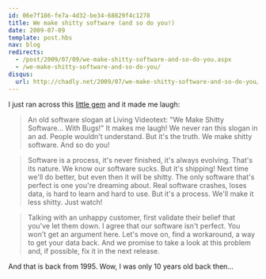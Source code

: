 ```yaml
---
id: 06e7f186-fe7a-4d32-be34-68829f4c1278
title: We make shitty software (and so do you!)
date: 2009-07-09
template: post.hbs
nav: blog
redirects:
  - /post/2009/07/09/we-make-shitty-software-and-so-do-you.aspx
  - /we-make-shitty-software-and-so-do-you/
disqus:
  url: http://chadly.net/2009/07/we-make-shitty-software-and-so-do-you/
---
```


I just ran across this [little gem](http://davenet.scripting.com/1995/09/03/wemakeshittysoftware) and it made me laugh:

> An old software slogan at Living Videotext: "We Make Shitty Software… With Bugs!" It makes me laugh! We never ran this slogan in an ad. People wouldn't understand. But it's the truth. We make shitty software. And so do you!

> Software is a process, it's never finished, it's always evolving. That's its nature. We know our software sucks. But it's shipping! Next time we'll do better, but even then it will be shitty. The only software that's perfect is one you're dreaming about. Real software crashes, loses data, is hard to learn and hard to use. But it's a process. We'll make it less shitty. Just watch!

> Talking with an unhappy customer, first validate their belief that you've let them down. I agree that our software isn't perfect. You won't get an argument here. Let's move on, find a workaround, a way to get your data back. And we promise to take a look at this problem and, if possible, fix it in the next release.

And that is back from 1995. Wow, I was only 10 years old back then…